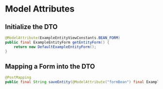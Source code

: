 # Model Attributes

## Initialize the DTO

```java
@ModelAttribute(ExampleEntityViewConstants.BEAN_FORM)
public final ExampleEntityForm getEntityForm() {
    return new DefaultExampleEntityForm();
}
```

## Mapping a Form into the DTO

```java
@PostMapping
public final String saveEntity(@ModelAttribute("formBean") final ExampleEntityForm form)
```

